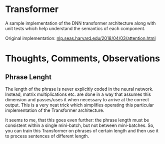 # Transformer

A sample implementation of the DNN transformer architecture along with
unit tests which help understand the semantics of each component.

Original implementation: [nlp.seas.harvard.edu/2018/04/03/attention.html](https://nlp.seas.harvard.edu/2018/04/03/attention.html)


# Thoughts, Comments, Observations

## Phrase Lenght

The length of the phrase is never explicitly coded in the neural network. Instead,
matrix multiplications etc. are done in a way that assumes this dimension and
passes/uses it when necessary to arrive at the correct output. This is a very neat
trick which simplifies operating this particular implementation of the Transformer
architecture.

It seems to me, that this goes even further: the phrase length must be consistent
within a single mini-batch, but not between mini-batches. So, you can train this
Transformer on phrases of certain length and then use it to process sentences of
different length.
